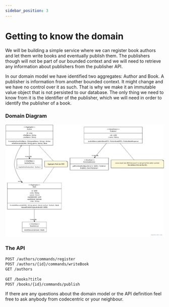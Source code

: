 ```yaml
---
sidebar_position: 3
---
```


# Getting to know the domain

We will be building a simple service where we can register book authors and let them write books and eventually 
publish them. The publishers though will not be part of our bounded context and we will need to retrieve any 
information about publishers from the publisher API.

In our domain model we have identified two aggregates: Author and Book.
A publisher is information from another bounded context. It might change and we have no control over it as such. 
That is why we make it an immutable value object that is not persisted to our database. The only thing we need to know 
from it is the identifier of the publisher, which we will need in order to identify the publisher of a book.

### Domain Diagram
![domain-model.png](domain-model.png)

### The API

```
POST /authors/commands/register
POST /authors/{id}/commands/writeBook
GET /authors

GET /books?title
POST /books/{id}/commands/publish
```

If there are any questions about the domain model or the API definition feel free to ask anybody from codecentric or 
your neighbour.






